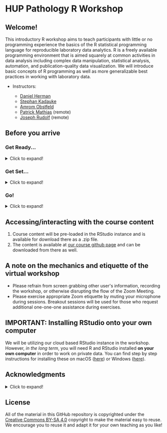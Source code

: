 # HUP Pathology R Workshop

## Welcome!

This introductory R workshop aims to teach participants with little or no programming experience the basics of the R statistical programming language for reproducible laboratory data analytics. R is a freely available programming environment that is aimed squarely at common activities in data analysis including complex data manipulation, statistical analysis, automation, and publication-quality data visualization. We will introduce basic concepts of R programming as well as more generalizable best practices in working with laboratory data.

-   Instructors:

    -   [Daniel Herman](http://pathology.med.upenn.edu/department/people/906/daniel-s-herman)
    -   [Stephan Kadauke](https://www.linkedin.com/in/skadauke/)
    -   [Amrom Obstfeld](https://www.chop.edu/doctors/obstfeld-amron)
    -   [Patrick Mathias](https://www.linkedin.com/in/pcmathias/) (remote)
    -   [Joseph Rudolf](https://healthcare.utah.edu/fad/mddetail.php?physicianID=u6005682&name=joseph-w-rudolf) (remote)

## Before you arrive

### Get Ready...

<details>
  <summary>Click to expand!</summary>

For the best experience, please have the following ready before the workshop begins:

-   *Preferably* two monitors (or two laptops), one for the Zoom conference software, and one in which you will work. Otherwise you'll have a bunch of switching back and forth.

-   Install the latest version of [Zoom](https://zoom.us/download).

-   Install the latest version of [Google Chrome](https://www.google.com/chrome/) as some [older browsers](https://support.rstudio.com/hc/en-us/articles/227449447-Supported-browsers-for-RStudio-Connect) may not be compatible with the RStudio application).


</details>

### Get Set...


<details>
  <summary>Click to expand!</summary>

-   We will be using RStudio Cloud as our training environment.
    -   Please sign up for a free account [here](https://rstudio.cloud/).
        -   After logging in you should see a screen like this:

            ![](www/default.png)

    -   Then use [this](https://rstudio.cloud/project/3364717 "Rstudio Cloud") link to access our Workshop Project
        -   You should see a spinny icon like this:

            <img src="www/deploying.png" width="273"/>

    -   Then you'll then see a full RStudio Screen like this:

        ![](www/rstudio.PNG)

    -   Finally, on the upper right, you'll see text that says "TEMPORARY COPY. Save a Permanent Copy" Press the text that says "Save a Permanent Copy".

        ![](www/temp.png)

    -   You're Done!

-   Calendar invites with Zoom details were sent out last week.

-   Please complete the following survey so we can better understand your R experience and what you want out of the course: [API R Workshop Participant Survey](https://forms.gle/Xe3U71ZBZRmrP2E87).

</details>

### Go!

<details>
  <summary>Click to expand!</summary>

The workshop is scheduled to begin on 12/20 at 3 pm ET. It will run at the same time from 12/20-12/23.

Please make every effort to log into the Zoom conference 5 - 10 minutes early to allow time to get settled, ensure your computer audio and video is set up, and get RStudio cloud up and running.

</details>

## Accessing/interacting with the course content

1.  Course content will be pre-loaded in the RStudio instance and is available for download there as a .zip file.
2.  The content is available at [our course github page](https://github.com/amromeo/hup_path_r_workshop) and can be downloaded from there as well.

## A note on the mechanics and etiquette of the virtual workshop

-   Please refrain from screen grabbing other user's information, recording the workshop, or otherwise disrupting the flow of the Zoom Meeting.
-   Please exercise appropriate Zoom etiquette by muting your microphone during sessions. Breakout sessions will be used for those who request additional one-one-one assistance during exercises.

## IMPORTANT: Installing RStudio onto your own computer

We will be utilizing our cloud based RStudio instance in the workshop. However, *in the long term*, you will need R and RStudio installed **on your own computer** in order to work on private data. You can find step by step instructions for installing these on macOS ([here](https://www.youtube.com/watch?v=GM88tYlEy_g)) or Windows ([here](https://www.youtube.com/watch?v=JRKmZK5-6aE)).

## Acknowledgments

<details>
  <summary>Click to expand!</summary>

All of the course instructors have previous experience implementing and executing R workshops at a variety of venues. The workshop we are presenting for the trainees at HUP is in many ways a product of these past experiences. The workshop also integrates content, best practices, and lessons from a variety of educators in the R community. We would like to specifically acknowledge:

-   Joe Rudolf and Patrick Mathias who permitted us to use their recordings for this workshop!
-   [MSACL Data Science 201](https://github.com/pcmathias/MSACL-intermediate-R-course), a course produced by Patrick Mathias and several collaborators, presented at the Mass Spectrometry: Applications to the Clinical Lab meeting.
-   Stephan Kadauke's R workshop for Pathology trainees and faculty, developed at the Massachusetts General Hospital and the Hospital of the University of Pennsylvania
-   Steve Master and Dan Holmes's AACC Introduction to R Workshop
-   [Data Science in the Tidyverse](https://github.com/AmeliaMN/data-science-in-tidyverse), a RStudio course with materials posted online
-   [R for Data Science](http://r4ds.had.co.nz/index.html), the online textbook by Garrett Grolemund and Hadley Wickham, is invaluable in navigating the tidyverse and learning R in general
-   Blog posts and documentation by [Jenny Bryan](https://github.com/jennybc) helped steer the project content and as well as some discussion about packages
-   Amy Willis' [Advanced R Course repository](https://github.com/adw96/biostat561) as a resource for understanding content in a longer, advanced R course
-   Keith Baggerly and Karl Broman's [Reproducible Research](https://github.com/kabagg/sisbid_2018_rr) module at the [Summer Institute in Statistics for Big Data](https://www.biostat.washington.edu/suminst/sisbid) - a big thank you to Keith Baggerly for all of his input and guidance!
-   Greg Wilson's [Teaching Tech Together](http://teachtogether.tech/en/), which offers practical advice about teaching programming.
-   Claus Wilke's [Fundamentals of Data Visualization](https://serialmentor.com/dataviz/), a compendium of Do's and Don'ts of data visualization.
-   Method validation and some other content has been borrowed from the [basic R course at AACC](https://github.com/pcmathias/AACC-Introduction-to-R)

    
</details>
    
## License

All of the material in this GitHub repository is copyrighted under the [Creative Commons BY-SA 4.0](https://creativecommons.org/licenses/by-sa/4.0/) copyright to make the material easy to reuse. We encourage you to reuse it and adapt it for your own teaching as you like!
